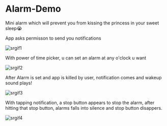 # Alarm-Demo
Mini alarm which will prevent you from kissing the princess in your sweet sleep😭

App asks permisson to send you notifications

![srgif1](https://github.com/mesutgdk/Alarm-Demo/assets/112901255/a0eb70dd-5076-4ff1-878d-090d01fe6ca2)

With power of time picker, u can set an alarm at any o'clock u want

![srgif2](https://github.com/mesutgdk/Alarm-Demo/assets/112901255/5e88c586-e7a5-4566-98ed-dda037532ffd)

After Alarm is set and app is killed by user, notification comes and wakeup sound plays!

![srgif3](https://github.com/mesutgdk/Alarm-Demo/assets/112901255/70f899e5-134f-446a-ac83-4e5214aa9455)

With tapping notification, a stop button appears to stop the alarm, after hitting that stop button, alarms falls into silence and stop button disappers.

![srgif4](https://github.com/mesutgdk/Alarm-Demo/assets/112901255/3a2f378c-9070-468b-af62-0d48051374d6)
